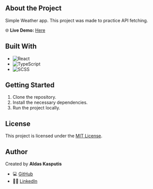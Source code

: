 ## About the Project

Simple Weather app. This project was made to practice API fetching.

🌐 **Live Demo:** [Here](https://weather-app-ivory-eight.vercel.app)

## Built With

- ![React](https://img.shields.io/badge/React-000000?style=flat-square&logo=react)
- ![TypeScript](https://img.shields.io/badge/TypeScript-007ACC?style=flat-square&logo=typescript)
- ![SCSS](https://img.shields.io/badge/SCSS-3-brightpink?style=flat-square&logo=sass)

## Getting Started

1. Clone the repository.
2. Install the necessary dependencies.
3. Run the project locally.

## License

This project is licensed under the [MIT License](https://opensource.org/licenses/MIT).

## Author

Created by **Aldas Kasputis**
- 💻 [GitHub](https://github.com/aldask)
- 👨‍💼 [LinkedIn](https://www.linkedin.com/in/aldas-k-2ab99b1b4)
